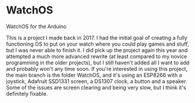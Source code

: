 # WatchOS
WatchOS for the Arduino <br>

This is a project I made back in 2017. I had the initial goal of creating a fully functioning OS to put on your watch where you could play games and stuff, but I was never able to finish it. I did pick up the project again this year and attempted a much more advanced rewrite (at least compared to my novice programming in the older projects), but I still haven't added all I want to add and probably won't any time soon. If you're interested in using this project, the main branch is the folder WatchOS, and it's using an ESP8266 with a joystick, Adafruit SSD1331 screen, a DS1307 clock, a button and a speaker. Some of the issues are screen clearing and being very slow, but I think it's definitely fixable. 
